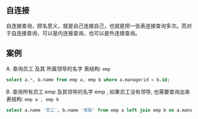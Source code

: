 ## 自连接
自连接查询，顾名思义，就是自己连接自己，也就是把一张表连接查询多次。而对于自连接查询，可以是内连接查询，也可以是外连接查询。
## 案例
A. 查询员工 及其 所属领导的名字
表结构: `emp`  
```SQL
select a.*, b.name from emp a, emp b where a.managerid = b.id;
```
B. 查询所有员工 emp 及其领导的名字 emp , 如果员工没有领导, 也需要查询出来  
表结构: `emp a , emp b`
```SQL
select a.name '员工', b.name '老板' from emp a left join emp b on a.managerid = b.id;
```